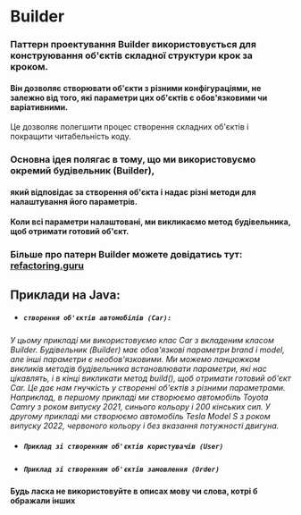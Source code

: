 # Builder

### Паттерн проектування Builder використовується для конструювання об'єктів складної структури крок за кроком. 
#### Він дозволяє створювати об'єкти з різними конфігураціями, не залежно від того, які параметри цих об'єктів є обов'язковими чи варіативними. 
Це дозволяє полегшити процес створення складних об'єктів і покращити читабельність коду.

### Основна ідея полягає в тому, що ми використовуємо окремий будівельник (Builder), 
#### який відповідає за створення об'єкта і надає різні методи для налаштування його параметрів. 
#### Коли всі параметри налаштовані, ми викликаємо метод будівельника, щоб отримати готовий об'єкт.
 
### Більше про патерн Builder можете довідатись тут: [refactoring.guru](https://refactoring.guru/uk/design-patterns/builder)

## Приклади на Java:

* ##### `створення об'єктів автомобілів (Car):`
_У цьому прикладі ми використовуємо клас Car з вкладеним класом Builder._ 
_Будівельник (Builder) має обов'язкові параметри brand і model, але інші параметри є необов'язковими._ 
_Ми можемо ланцюжком викликів методів будівельника встановлювати параметри, які нас цікавлять, і в кінці викликати метод build(),_ 
_щоб отримати готовий об'єкт Car._
_Це дає нам гнучкість у створенні об'єктів з різними параметрами. Наприклад,_
_в першому прикладі ми створюємо автомобіль Toyota Camry з роком випуску 2021,_ 
_синього кольору і 200 кінських сил. У другому прикладі ми створюємо автомобіль Tesla Model S з роком випуску 2022,_ 
_червоного кольору і без вказання потужності двигуна._
* ##### `Приклад зі створенням об'єктів користувачів (User)`
* ##### `Приклад зі створенням об'єктів замовлення (Order)`

#### Будь ласка не використовуйте в описах мову чи слова, котрі б ображали інших


